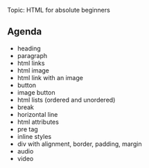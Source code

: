 Topic: HTML for absolute beginners

Agenda
--------

* heading
* paragraph
* html links
* html image
* html link with an image
* button
* image button
* html lists (ordered and unordered)
* break
* horizontal line
* html attributes
* pre tag
* inline styles
* div with alignment, border, padding, margin
* audio
* video